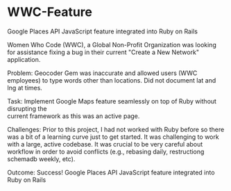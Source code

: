 # WWC-Feature
Google Places API JavaScript feature integrated into Ruby on Rails


Women Who Code (WWC), a Global Non-Profit Organization was looking for assistance fixing a bug in their current "Create a New Network" application.		 

Problem:  	Geocoder Gem was inaccurate and allowed users (WWC employees) to type 
            words other than locations.  Did not document lat and lng at times.

Task:       Implement Google Maps feature seamlessly on top of Ruby without disrupting the      	
            current framework as this was an active page.

Challenges: Prior to this project, I had not worked with Ruby before so there was a bit of a learning curve just to get started.  It was 
			challenging to work with a large, active codebase. It was crucial to be very careful about workflow in order to avoid conflicts (e.g., rebasing daily, restructiong schemadb weekly, etc).

Outcome: 	Success! Google Places API JavaScript feature integrated into Ruby on Rails


[https://raw.githubusercontent.com/amr08/WWC-Feature/master/assets/IntroDemo.gif?token=AQcMnPhrrS1VNd5PodVcd9R-tUuIYOU5ks5YWtFRwA%3D%3D]: https://raw.githubusercontent.com/amr08/WWC-Feature/master/assets/IntroDemo.gif?token=AQcMnPhrrS1VNd5PodVcd9R-tUuIYOU5ks5YWtFRwA%3D%3D "Intro/Goal"

[https://raw.githubusercontent.com/amr08/WWC-Feature/master/assets/IntroDemo.gif?token=AQcMnPhrrS1VNd5PodVcd9R-tUuIYOU5ks5YWtFRwA%3D%3D]: https://raw.githubusercontent.com/amr08/WWC-Feature/master/assets/GeocodeMap.gif?token=AQcMnLYE1TVre7qAAUr76r_Y6BDn33CMks5YWtEiwA%3D%3D "Map Functionality"


